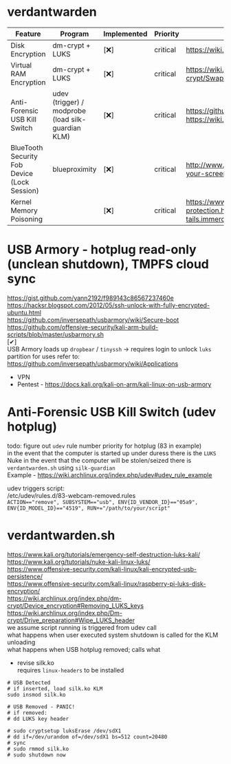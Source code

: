 # verdantwarden

Feature | Program | Implemented | Priority | Notes |   
------------- | ------------- | ------------- | ------------- | -------------  
Disk Encryption | dm-crypt + LUKS | [❌] | critical | https://wiki.archlinux.org/index.php/disk_encryption  
Virtual RAM Encryption | dm-crypt + LUKS | [❌] | critical | https://wiki.archlinux.org/index.php/Dm-crypt/Swap_encryption  
Anti-Forensic USB Kill Switch | udev (trigger) / modprobe (load silk-guardian KLM) | [❌] | critical | https://github.com/NateBrune/silk-guardian https://wiki.archlinux.org/index.php/udev#udev_rule_example  
BlueTooth Security Fob Device (Lock Session) | blueproximity | [❌] | critical | http://www.daniloaz.com/en/automatically-lock-unlock-your-screen-by-bluetooth-device-proximity/  
Kernel Memory Poisoning |  | [❌] | critical | https://www.kernel.org/doc/html/v4.18/security/self-protection.html#memory-poisoning https://git-tails.immerda.ch/tails/plain/features/erase_memory.feature   

# USB Armory - hotplug read-only (unclean shutdown), TMPFS cloud sync
https://gist.github.com/yann2192/f989143c86567237460e  
https://hacksr.blogspot.com/2012/05/ssh-unlock-with-fully-encrypted-ubuntu.html  
https://github.com/inversepath/usbarmory/wiki/Secure-boot  
https://github.com/offensive-security/kali-arm-build-scripts/blob/master/usbarmory.sh  
[✔]  
USB Armory loads up `dropbear` / `tinyssh` -> requires login to unlock `luks` partition
for uses refer to: https://github.com/inversepath/usbarmory/wiki/Applications  
* VPN
* Pentest - https://docs.kali.org/kali-on-arm/kali-linux-on-usb-armory

# Anti-Forensic USB Kill Switch (udev hotplug)
todo: figure out `udev` rule number priority for hotplug (83 in example)  
in the event that the computer is started up under duress there is the `LUKS` Nuke
in the event that the computer will be stolen/seized there is `verdantwarden.sh` using `silk-guardian`  
Example - https://wiki.archlinux.org/index.php/udev#udev_rule_example  

udev triggers script:  
    /etc/udev/rules.d/83-webcam-removed.rules  
    `ACTION=="remove", SUBSYSTEM=="usb", ENV{ID_VENDOR_ID}=="05a9", ENV{ID_MODEL_ID}=="4519", RUN+="/path/to/your/script"`  

# verdantwarden.sh
https://www.kali.org/tutorials/emergency-self-destruction-luks-kali/  
https://www.kali.org/tutorials/nuke-kali-linux-luks/  
https://www.offensive-security.com/kali-linux/kali-encrypted-usb-persistence/  
https://www.offensive-security.com/kali-linux/raspberry-pi-luks-disk-encryption/  
https://wiki.archlinux.org/index.php/dm-crypt/Device_encryption#Removing_LUKS_keys  
https://wiki.archlinux.org/index.php/Dm-crypt/Drive_preparation#Wipe_LUKS_header  
we assume script running is triggered from udev call  
what happens when user executed system shutdown is called for the KLM unloading  
what happens when USB hotplug removed; calls what  
* revise silk.ko  
requires `linux-headers` to be installed  

`# USB Detected`  
`# if inserted, load silk.ko KLM`  
`sudo insmod silk.ko`  

`# USB Removed - PANIC!`  
`# if removed: `  
`# dd LUKS key header`  

`# sudo cryptsetup luksErase /dev/sdX1`  
`# dd if=/dev/urandom of=/dev/sdX1 bs=512 count=20480`  
`# sync`  
`# sudo rmmod silk.ko`  
`# sudo shutdown now`  


